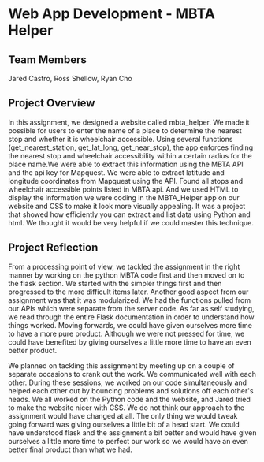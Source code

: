 # Web App Development - MBTA Helper

## Team Members

Jared Castro, Ross Shellow, Ryan Cho

## Project Overview

In this assignment, we designed a website called mbta_helper. We made it possible for users to enter the name of a place to determine the nearest stop and whether it is wheelchair accessible. Using several functions (get_nearest_station, get_lat_long, get_near_stop), the app enforces finding the nearest stop and wheelchair accessibility within a certain radius for the place name.We were able to extract this information using the MBTA API and the api key for Mapquest. We were able to extract latitude and longitude coordinates from Mapquest using the API. Found all stops and wheelchair accessible points listed in MBTA api. And we used HTML to display the information we were coding in the MBTA_Helper app on our website and CSS to make it look more visually appealing. It was a project that showed how efficiently you can extract and list data using Python and html. We thought it would be very helpful if we could master this technique.

## Project Reflection

From a processing point of view, we tackled the assignment in the right manner by working on the python MBTA code first and then moved on to the flask section. We started with the simpler things first and then progressed to the more difficult items later. Another good aspect from our assignment was that it was modularized. We had the functions pulled from our APIs which were separate from the server code. As far as self studying, we read through the entire Flask documentation in order to understand how things worked. Moving forwards, we could have given ourselves more time to have a more pure product. Although we were not pressed for time, we could have benefited by giving ourselves a little more time to have an even better product.

We planned on tackling this assignment by meeting up on a couple of separate occasions to crank out the work. We communicated well with each other. During these sessions, we worked on our code simultaneously and helped each other out by bouncing problems and solutions off each other's heads. We all worked on the Python code and the website, and Jared tried to make the website nicer with CSS. We do not think our approach to the assignment would have changed at all. The only thing we would tweak going forward was giving ourselves a little bit of a head start. We could have understood flask and the assignment a bit better and would have given ourselves a little more time to perfect our work so we would have an even better final product than what we had.